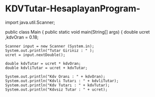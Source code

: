 # KDVTutar-HesaplayanProgram-
import java.util.Scanner;


public class Main {
    public static void main(String[] args) {
    double ucret ,kdvOran = 0.18;
    
    Scanner input = new Scanner (System.in);
    System.out.println("Tutar Giriniz : " );
    ucret = input.nextDouble();

    double kdvTutar = ucret * kdvOran;
    double kdvliTutar = ucret + kdvTutar;

    System.out.println("Kdv Oranı : " + kdvOran);
    System.out.println("Kdvli Tutarı : " + kdvliTutar);
    System.out.println("Kdv Tutarı : " + kdvTutar);
    System.out.println("Kdvsiz Tutar : " + ucret);

